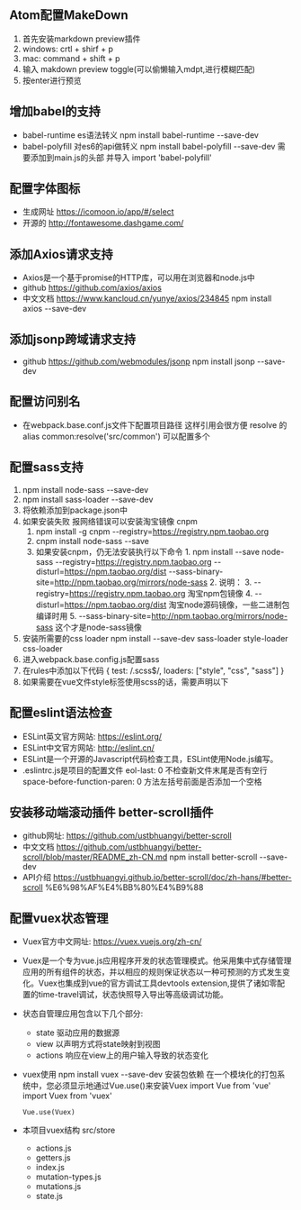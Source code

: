 ## Atom配置MakeDown
  1. 首先安装markdown preview插件
  2. windows: crtl + shirf + p
  3. mac: command + shift + p
  4. 输入 makdown preview toggle(可以偷懒输入mdpt,进行模糊匹配)
  5. 按enter进行预览

## 增加babel的支持
  * babel-runtime es语法转义
        npm install babel-runtime --save-dev
  * babel-polyfill 对es6的api做转义
        npm install babel-polyfill --save-dev
        需要添加到main.js的头部 并导入
        import 'babel-polyfill'

## 配置字体图标
  * 生成网址 https://icomoon.io/app/#/select
  * 开源的 http://fontawesome.dashgame.com/

## 添加Axios请求支持
  * Axios是一个基于promise的HTTP库，可以用在浏览器和node.js中
  * github https://github.com/axios/axios
  * 中文文档 https://www.kancloud.cn/yunye/axios/234845
        npm install axios --save-dev

## 添加jsonp跨域请求支持
  * github https://github.com/webmodules/jsonp
        npm install jsonp --save-dev

## 配置访问别名
  * 在webpack.base.conf.js文件下配置项目路径 这样引用会很方便
        resolve 的 alias common:resolve('src/common')
        可以配置多个

## 配置sass支持
1. npm install node-sass --save-dev
2. npm install sass-loader --save-dev
3. 将依赖添加到package.json中
4. 如果安装失败 报网络错误可以安装淘宝镜像 cnpm
      1. npm install -g cnpm --registry=https://registry.npm.taobao.org
      2. cnpm install node-sass --save
      3. 如果安装cnpm，仍无法安装执行以下命令
        1. npm install --save node-sass --registry=https://registry.npm.taobao.org --disturl=https://npm.taobao.org/dist --sass-binary-site=http://npm.taobao.org/mirrors/node-sass
        2. 说明：
        3. --registry=https://registry.npm.taobao.org 淘宝npm包镜像
        4. --disturl=https://npm.taobao.org/dist 淘宝node源码镜像，一些二进制包编译时用
        5. --sass-binary-site=http://npm.taobao.org/mirrors/node-sass 这个才是node-sass镜像
5. 安装所需要的css loader
        npm install --save-dev sass-loader style-loader css-loader
6. 进入webpack.base.config.js配置sass
  1. 在rules中添加以下代码
        {
          test: /\.scss$/,
          loaders: ["style", "css", "sass"]
        }
7. 如果需要在vue文件style标签使用scss的话，需要声明以下
        <style lang="scss" scoped="" type="text/css"> </style>

## 配置eslint语法检查
  - ESLint英文官方网站: https://eslint.org/
  - ESLint中文官方网站: http://eslint.cn/
  - ESLint是一个开源的Javascript代码检查工具，ESLint使用Node.js编写。
  - .eslintrc.js是项目的配置文件
        eol-last: 0  不检查新文件末尾是否有空行
        space-before-function-paren: 0 方法左括号前面是否添加一个空格

## 安装移动端滚动插件 better-scroll插件
  - github网址: https://github.com/ustbhuangyi/better-scroll
  - 中文文档  https://github.com/ustbhuangyi/better-scroll/blob/master/README_zh-CN.md
        npm install better-scroll --save-dev
  - API介绍 https://ustbhuangyi.github.io/better-scroll/doc/zh-hans/#better-scroll %E6%98%AF%E4%BB%80%E4%B9%88

## 配置vuex状态管理
  - Vuex官方中文网址: https://vuex.vuejs.org/zh-cn/
  - Vuex是一个专为vue.js应用程序开发的状态管理模式。他采用集中式存储管理应用的所有组件的状态，并以相应的规则保证状态以一种可预测的方式发生变化。Vuex也集成到vue的官方调试工具devtools extension,提供了诸如零配置的time-travel调试，状态快照导入导出等高级调试功能。
  - 状态自管理应用包含以下几个部分:
    * state 驱动应用的数据源
    * view  以声明方式将state映射到视图
    * actions 响应在view上的用户输入导致的状态变化
  - vuex使用
        npm install vuex --save-dev  安装包依赖
        在一个模块化的打包系统中，您必须显示地通过Vue.use()来安装Vuex
        import Vue from 'vue'
        import Vuex from 'vuex'

        Vue.use(Vuex)
  - 本项目vuex结构 src/store
    * actions.js
    * getters.js
    * index.js
    * mutation-types.js
    * mutations.js
    * state.js
